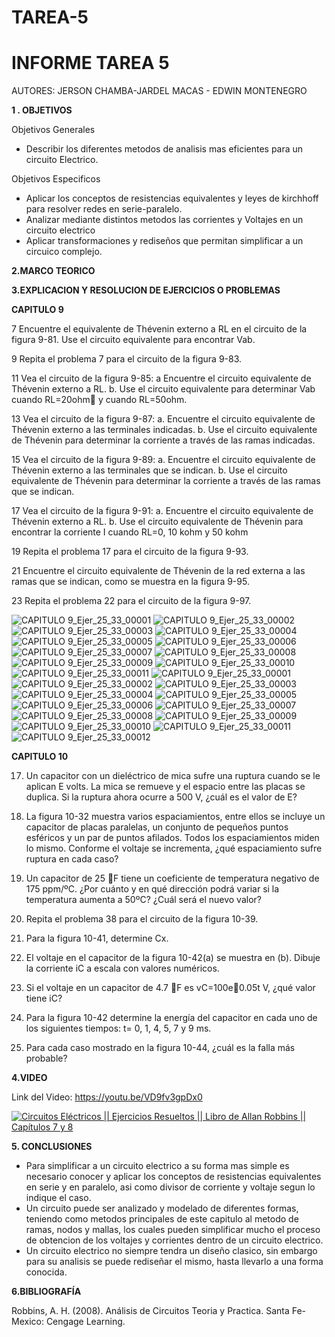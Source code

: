 # TAREA-5
# INFORME TAREA 5 


AUTORES: JERSON CHAMBA-JARDEL MACAS - EDWIN MONTENEGRO 

**1 . OBJETIVOS**

Objetivos Generales
*  Describir los diferentes metodos de analisis mas eficientes para un circuito Electrico.


Objetivos Especificos

* Aplicar los conceptos de resistencias equivalentes y leyes de kirchhoff para resolver redes en serie-paralelo.
* Analizar mediante distintos metodos las corrientes y Voltajes en un circuito electrico
* Aplicar transformaciones y rediseños que permitan simplificar a un circuico complejo.


**2.MARCO TEORICO**



**3.EXPLICACION Y RESOLUCION DE EJERCICIOS O PROBLEMAS**


**CAPITULO 9**

7 Encuentre el equivalente de Thévenin externo a RL en el circuito de la figura 9-81. Use el circuito equivalente para encontrar Vab.

9 Repita el problema 7 para el circuito de la figura 9-83.

11 Vea el circuito de la figura 9-85:
a Encuentre el circuito equivalente de Thévenin externo a RL.
b. Use el circuito equivalente para determinar Vab cuando RL=20ohm y cuando RL=50ohm.

13 Vea el circuito de la figura 9-87:
a. Encuentre el circuito equivalente de Thévenin externo a las terminales indicadas.
b. Use el circuito equivalente de Thévenin para determinar la corriente a través de las ramas indicadas.

15 Vea el circuito de la figura 9-89:
a. Encuentre el circuito equivalente de Thévenin externo a las terminales que se indican.
b. Use el circuito equivalente de Thévenin para determinar la corriente a través de las ramas que se indican.

17 Vea el circuito de la figura 9-91:
a. Encuentre el circuito equivalente de Thévenin externo a RL.
b. Use el circuito equivalente de Thévenin para encontrar la corriente I
cuando RL=0, 10 kohm y 50 kohm

19 Repita el problema 17 para el circuito de la figura 9-93.

21 Encuentre el circuito equivalente de Thévenin de la red externa a las ramas que se indican, como se muestra en la figura 9-95.

23 Repita el problema 22 para el circuito de la figura 9-97.


![CAPITULO 9_Ejer_25_33_00001](https://user-images.githubusercontent.com/84453441/126026808-3f3c99fc-b85b-4ebe-ba04-b57b19d9359e.png)
![CAPITULO 9_Ejer_25_33_00002](https://user-images.githubusercontent.com/84453441/126026826-26c8f9b4-24b6-4dff-bea2-209710899dfc.png)
![CAPITULO 9_Ejer_25_33_00003](https://user-images.githubusercontent.com/84453441/126026859-0e136119-c6a9-4dea-8a62-659f048ebd6f.png)
![CAPITULO 9_Ejer_25_33_00004](https://user-images.githubusercontent.com/84453441/126026869-8f0488a9-05e3-47dc-83bc-d1b4aaef11d0.png)
![CAPITULO 9_Ejer_25_33_00005](https://user-images.githubusercontent.com/84453441/126026873-7b755aee-a799-4298-b185-dd386c555666.png)
![CAPITULO 9_Ejer_25_33_00006](https://user-images.githubusercontent.com/84453441/126026875-5a3126ff-9e6f-4930-9264-d1d4417c9872.png)
![CAPITULO 9_Ejer_25_33_00007](https://user-images.githubusercontent.com/84453441/126026880-51b9c6f7-331f-4104-8235-401d9b69e7ed.png)
![CAPITULO 9_Ejer_25_33_00008](https://user-images.githubusercontent.com/84453441/126026888-fc75e079-6da9-45de-a15f-cfa7545f4ced.png)
![CAPITULO 9_Ejer_25_33_00009](https://user-images.githubusercontent.com/84453441/126026893-f75cbf92-9064-404f-a00e-dcbbd7ccb202.png)
![CAPITULO 9_Ejer_25_33_00010](https://user-images.githubusercontent.com/84453441/126026898-57d2b61e-6f82-4497-abd5-dd7da6644160.png)
![CAPITULO 9_Ejer_25_33_00011](https://user-images.githubusercontent.com/84453441/126026901-5d86ce31-6d42-4304-be2b-8f4177564dc2.png)
![CAPITULO 9_Ejer_25_33_00001](https://user-images.githubusercontent.com/84453441/126048572-97e2bb9d-7fe4-4675-ace2-36c0afb534aa.png)
![CAPITULO 9_Ejer_25_33_00002](https://user-images.githubusercontent.com/84453441/126048576-1670f308-27a9-492a-8edb-e1dc2b4237ff.png)
![CAPITULO 9_Ejer_25_33_00003](https://user-images.githubusercontent.com/84453441/126048582-00fd0bd3-d8ca-4939-800e-97c470314710.png)
![CAPITULO 9_Ejer_25_33_00004](https://user-images.githubusercontent.com/84453441/126048590-9d83ac66-1f2f-4a8b-a332-beaa5e74be72.png)
![CAPITULO 9_Ejer_25_33_00005](https://user-images.githubusercontent.com/84453441/126048604-31165b80-217e-4610-b19b-14b3b97504c2.png)
![CAPITULO 9_Ejer_25_33_00006](https://user-images.githubusercontent.com/84453441/126048608-135db915-5124-4cf9-ac88-e3ea7323c706.png)
![CAPITULO 9_Ejer_25_33_00007](https://user-images.githubusercontent.com/84453441/126048615-02709ecd-db1f-4f7a-b770-b7f6afcb0939.png)
![CAPITULO 9_Ejer_25_33_00008](https://user-images.githubusercontent.com/84453441/126048619-15c28d71-ae22-47f3-a96e-c911f18b34c5.png)
![CAPITULO 9_Ejer_25_33_00009](https://user-images.githubusercontent.com/84453441/126048624-fab8d27d-9ba2-4d79-a2a5-7c6cd954277c.png)
![CAPITULO 9_Ejer_25_33_00010](https://user-images.githubusercontent.com/84453441/126048630-a2b7386f-8209-4515-b4ca-adaca57db768.png)
![CAPITULO 9_Ejer_25_33_00011](https://user-images.githubusercontent.com/84453441/126048641-bb755930-6308-43ed-ac83-4f2915ff6319.png)
![CAPITULO 9_Ejer_25_33_00012](https://user-images.githubusercontent.com/84453441/126048645-bf622f7e-0f2d-4ab7-8445-9a1e86ec9b08.png)




**CAPITULO 10**

17. Un capacitor con un dieléctrico de mica sufre una ruptura cuando se le aplican E volts. La mica se remueve y el espacio entre las placas se duplica. Si la
ruptura ahora ocurre a 500 V, ¿cuál es el valor de E?

19. La figura 10-32 muestra varios espaciamientos, entre ellos se incluye un capacitor de placas paralelas, un conjunto de pequeños puntos esféricos y un par de puntos afilados. Todos los espaciamientos miden lo mismo. Conforme el
voltaje se incrementa, ¿qué espaciamiento sufre ruptura en cada caso?

21. Un capacitor de 25 F tiene un coeficiente de temperatura negativo de 175 ppm/ºC. ¿Por cuánto y en qué dirección podrá variar si la temperatura aumenta a 50ºC? ¿Cuál será el nuevo valor?

39. Repita el problema 38 para el circuito de la figura 10-39.

41. Para la figura 10-41, determine Cx.

43. El voltaje en el capacitor de la figura 10-42(a) se muestra en (b). Dibuje la corriente iC a escala con valores numéricos.

45. Si el voltaje en un capacitor de 4.7 F es vC=100e0.05t V, ¿qué valor tiene iC?

47. Para la figura 10-42 determine la energía del capacitor en cada uno de los siguientes tiempos: t= 0, 1, 4, 5, 7 y 9 ms.

49. Para cada caso mostrado en la figura 10-44, ¿cuál es la falla más probable?

**4.VIDEO**

Link del Video: https://youtu.be/VD9fv3gpDx0

[![Circuitos Eléctricos || Ejercicios Resueltos || Libro de Allan Robbins || Capítulos 7 y 8](https://img.youtube.com/vi/VD9fv3gpDx0/0.jpg)](https://www.youtube.com/watch?v=VD9fv3gpDx0)

**5. CONCLUSIONES**

* Para simplificar a un circuito electrico a su forma mas simple es necesario conocer y aplicar los conceptos de resistencias equivalentes en serie y en paralelo, asi como divisor de corriente y voltaje segun lo indique el caso.
* Un circuito puede ser analizado y modelado de diferentes formas, teniendo como metodos principales de este capitulo al metodo de ramas, nodos y mallas, los cuales pueden simplificar mucho el proceso de obtencion de los voltajes y corrientes dentro de un circuito electrico.
* Un circuito electrico no siempre tendra un diseño clasico, sin embargo para su analisis se puede rediseñar el mismo, hasta llevarlo a una forma conocida.

**6.BIBLIOGRAFÍA**

Robbins, A. H. (2008). Análisis de Circuitos Teoria y Practica. Santa Fe-Mexico: Cengage Learning.
